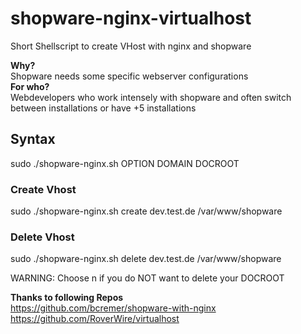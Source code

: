 # shopware-nginx-virtualhost
Short Shellscript to create VHost with nginx and shopware

**Why?** \
Shopware needs some specific webserver configurations \
**For who?** \
Webdevelopers who work intensely with shopware and often switch between installations or have +5 installations

## Syntax
sudo ./shopware-nginx.sh OPTION DOMAIN DOCROOT

### Create Vhost
sudo ./shopware-nginx.sh create dev.test.de /var/www/shopware

### Delete Vhost
sudo ./shopware-nginx.sh delete dev.test.de /var/www/shopware

WARNING: Choose n if you do NOT want to delete your DOCROOT


**Thanks to following Repos** \
https://github.com/bcremer/shopware-with-nginx \
https://github.com/RoverWire/virtualhost
